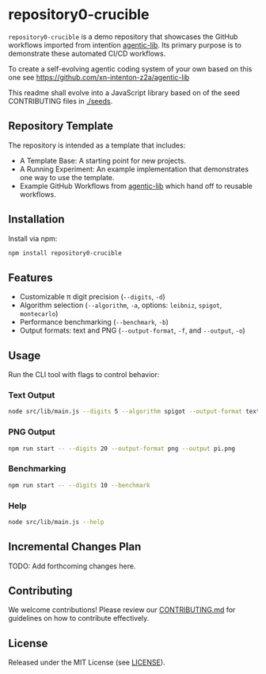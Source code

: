 # repository0-crucible

`repository0-crucible` is a demo repository that showcases the GitHub workflows imported from intentïon [agentic-lib](https://github.com/xn-intenton-z2a/agentic-lib). Its primary purpose is to demonstrate these automated CI/CD workflows.

To create a self-evolving agentic coding system of your own based on this one see https://github.com/xn-intenton-z2a/agentic-lib

This readme shall evolve into a JavaScript library based on of the seed CONTRIBUTING files in [./seeds](./seeds).

## Repository Template

The repository is intended as a template that includes:
* A Template Base: A starting point for new projects.
* A Running Experiment: An example implementation that demonstrates one way to use the template.
* Example GitHub Workflows from [agentic-lib](https://github.com/xn-intenton-z2a/agentic-lib) which hand off to reusable workflows.

## Installation

Install via npm:

```bash
npm install repository0-crucible
```

## Features

* Customizable π digit precision (`--digits`, `-d`)
* Algorithm selection (`--algorithm`, `-a`, options: `leibniz`, `spigot`, `montecarlo`)
* Performance benchmarking (`--benchmark`, `-b`)
* Output formats: text and PNG (`--output-format`, `-f`, and `--output`, `-o`)

## Usage

Run the CLI tool with flags to control behavior:

### Text Output

```bash
node src/lib/main.js --digits 5 --algorithm spigot --output-format text
```

### PNG Output

```bash
npm run start -- --digits 20 --output-format png --output pi.png
```

### Benchmarking

```bash
npm run start -- --digits 10 --benchmark
```

### Help

```bash
node src/lib/main.js --help
```

## Incremental Changes Plan

TODO: Add forthcoming changes here.

## Contributing

We welcome contributions! Please review our [CONTRIBUTING.md](./CONTRIBUTING.md) for guidelines on how to contribute effectively.

## License

Released under the MIT License (see [LICENSE](./LICENSE)).